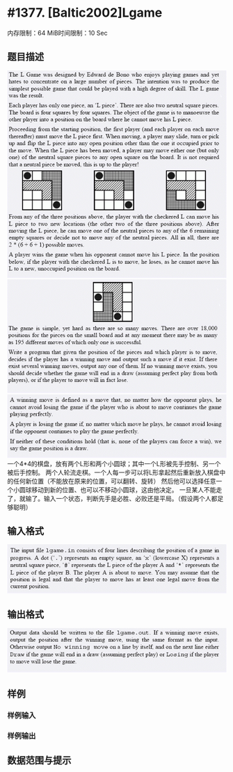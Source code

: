 # #1377. [Baltic2002]Lgame

内存限制：64 MiB时间限制：10 Sec

## 题目描述

![](images/1377_1.jpg)![](images/1377_2.jpg)![](images/1377_3.jpg)
一个4*4的棋盘，放有两个L形和两个小圆球；其中一个L形被先手控制、另一个被后手控制。 
两个人轮流走棋。一个人每一步可以将L形拿起然后重新放入棋盘中的任何新位置（不能放在原来的位置，可以翻转、旋转）
然后他可以选择任意一个小圆球移动到新的位置、也可以不移动小圆球，这由他决定。 
一旦某人不能走了，就输了。输入一个状态，判断先手是必胜、必败还是平局。（假设两个人都足够聪明） 


## 输入格式

![](images/1377_4.jpg)

## 输出格式

![](images/1377_5.jpg)

## 样例

### 样例输入

### 样例输出

## 数据范围与提示
